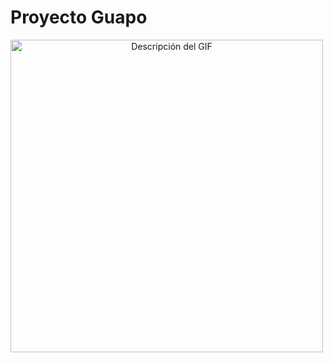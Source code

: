 # Proyecto Guapo

<img style="text-align: center;" src="src/assets/demo_app.gif" alt="Descripción del GIF" width="500" />


